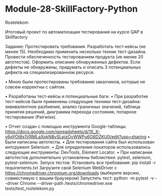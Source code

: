 # Module-28-SkillFactory-Python
Rostelekom

Итоговый проект по автоматизации тестирования на курсе QAP в Skillfactory

Задание:
Протестировать требования.
Разработать тест-кейсы (не менее 15). Необходимо применить несколько техник тест-дизайна.
Провести обеспеченность тестированием продукта (не менее 20 автотестов).
Оформить описание обнаруженных дефектов. Если дефекты не обнаружены, придумать и описать 3 потенциальных дефекта на специализированном ресурсе.

• Мною были протестированы требования заказчиков, которые не совсем корректны с сайтом. 

• Разработаны тест-кейсы и потенциальные баги.
• При разработке тест-кейсов были применены следующие техники тест-дизайна: 
эквивалентное разбиение, 
анализ граничных значений, 
таблица принятия решений, 
диаграмма перехода состояния,
попарное тестирование (Pairwise).

• Отчет создан с помощью инструмента Google-таблицы: https://docs.google.com/spreadsheets/d/1X_X-y6oYOt8s1VRMLaXokN8vSLpizOvWWPu6G6DZKU0/edit?usp=sharing
• Были написаны автотесты.
• Для тестирования сайта был использован интсрумент Selenium.
• Для определения локаторов использовались следующие инструменты: DevTools, Element Locator.
• При написании автотестов дополнительно установлены библиотеки: pytest, selenium, pytest-selenium.
Запуск тестов:
Установить все требования: pip install -r requirements.txt
Загрузите свой Selenium WebDriver с https://chromedriver.chromium.org/downloads (выберите версию, совместимую с вашим браузером)
Запустить тест: python -m pytest -v --driver Chrome --driver-path /tests/chromedriver.exe tests/test_rostelekom.py
